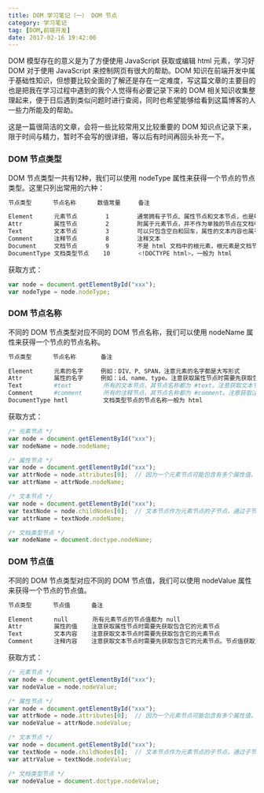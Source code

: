 ```yaml
---
title: DOM 学习笔记（一） DOM 节点
category: 学习笔记
tag: [DOM,前端开发]
date: 2017-02-16 19:42:00
---
```


DOM 模型存在的意义是为了方便使用 JavaScript 获取或编辑 html 元素，学习好 DOM 对于使用 JavaScript 来控制网页有很大的帮助。DOM 知识在前端开发中属于基础性知识，但想要比较全面的了解还是存在一定难度，写这篇文章的主要目的也是把我在学习过程中遇到的我个人觉得有必要记录下来的 DOM 相关知识收集整理起来，便于日后遇到类似问题时进行查阅，同时也希望能够给看到这篇博客的人一些力所能及的帮助。<!--more-->

这是一篇很简洁的文章，会将一些比较常用又比较重要的 DOM 知识点记录下来，限于时间与精力，暂时不会写的很详细，等以后有时间再回头补充一下。

### DOM 节点类型
DOM 节点类型一共有12种，我们可以使用 nodeType 属性来获得一个节点的节点类型。这里只列出常用的六种：
``` bash
节点类型      节点名称      数值常量     备注

Element      元素节点        1        通常拥有子节点、属性节点和文本节点，也是唯一能够拥有属性节点的节点类型
Attr         属性节点        2        附属于元素节点，并不作为单独的节点在文档中出现
Text         文本节点        3        可以只包含空白和回车，属性的文本内容也属于文本节点
Comment      注释节点        8        注释文本
Document     文档节点        9        不是 html 文档中的根元素，根元素是文档节点的字节点
DocumentType 文档类型节点    10        <!DOCTYPE html>，一般为 html
```
获取方式：
``` javascript
var node = document.getElementById("xxx");
var nodeType = node.nodeType;
```

### DOM 节点名称
不同的 DOM 节点类型对应不同的 DOM 节点名称，我们可以使用 nodeName 属性来获得一个节点的节点名称。
``` bash
节点类型      节点名称       备注

Element      元素的名字     例如：DIV、P、SPAN，注意元素的名字都是大写形式
Attr         属性的名字     例如：id、name、type。注意获取属性节点时需要先获取包含它的元素节点
Text         #text         所有的文本节点，其节点名称都为 #text。注意获取文本节点时需要先获取包含它的元素节点
Comment      #comment      所有的注释节点，其节点名称都为 #comment。注意获取注释节点时需要先获取包含它的元素节点。节点名称获取方式与文本节点相同
DocumentType hmtl          文档类型节点的节点名称一般为 html
```
获取方式：
``` javascript
/* 元素节点 */
var node = document.getElementById("xxx");
var nodeName = node.nodeName;

/* 属性节点 */
var node = document.getElementById("xxx");
var attrNode = node.attributes[0];  // 因为一个元素节点可能包含有多个属性值，所以对应的属性节点是数组形式
var attrName = attrNode.nodeName;

/* 文本节点 */
var node = document.getElementById("xxx");
var textNode = node.childNodes[0];  // 文本节点作为元素节点的子节点，通过子节点数组获取
var attrName = textNode.nodeName;

/* 文档类型节点 */
var nodeName = document.doctype.nodeName;
```

### DOM 节点值
不同的 DOM 节点类型对应不同的 DOM 节点值，我们可以使用 nodeValue 属性来获得一个节点的节点值。
``` bash
节点类型      节点值      备注

Element      null       所有元素节点的节点值都为 null
Attr         属性的值    注意获取属性节点时需要先获取包含它的元素节点
Text         文本内容    注意获取文本节点时需要先获取包含它的元素节点
Comment      注释内容    注意获取文本节点时需要先获取包含它的元素节点。节点值获取方式与文本节点相同
```
获取方式：
``` javascript
/* 元素节点 */
var node = document.getElementById("xxx");
var nodeValue = node.nodeValue;

/* 属性节点 */
var node = document.getElementById("xxx");
var attrNode = node.attributes[0];  // 因为一个元素节点可能包含有多个属性值，所以对应的属性节点是数组形式
var nodeValue = attrNode.nodeValue;

/* 文本节点 */
var node = document.getElementById("xxx");
var textNode = node.childNodes[0];  // 文本节点作为元素节点的子节点，通过子节点数组获取
var attrValue = textNode.nodeValue;

/* 文档类型节点 */
var nodeValue = document.doctype.nodeValue;
```